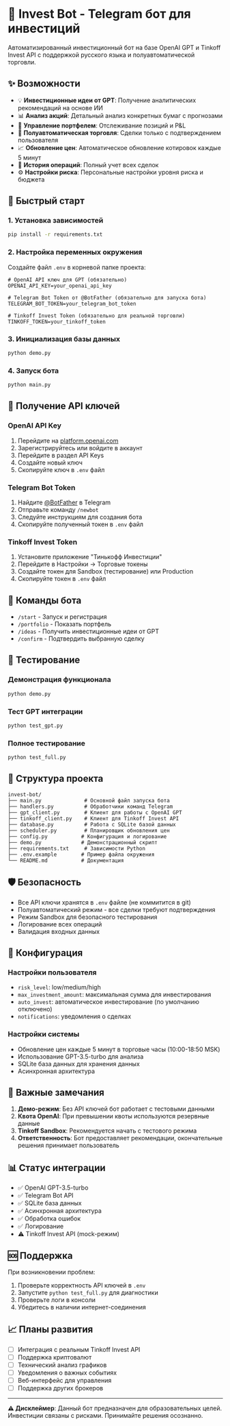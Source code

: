 # 🤖 Invest Bot - Telegram бот для инвестиций

Автоматизированный инвестиционный бот на базе OpenAI GPT и Tinkoff Invest API с поддержкой русского языка и полуавтоматической торговли.

## ✨ Возможности

- 💡 **Инвестиционные идеи от GPT**: Получение аналитических рекомендаций на основе ИИ
- 📊 **Анализ акций**: Детальный анализ конкретных бумаг с прогнозами
- 💼 **Управление портфелем**: Отслеживание позиций и P&L
- 🔄 **Полуавтоматическая торговля**: Сделки только с подтверждением пользователя
- 📈 **Обновление цен**: Автоматическое обновление котировок каждые 5 минут
- 💾 **История операций**: Полный учет всех сделок
- ⚙️ **Настройки риска**: Персональные настройки уровня риска и бюджета

## 🚀 Быстрый старт

### 1. Установка зависимостей

```bash
pip install -r requirements.txt
```

### 2. Настройка переменных окружения

Создайте файл `.env` в корневой папке проекта:

```env
# OpenAI API ключ для GPT (обязательно)
OPENAI_API_KEY=your_openai_api_key

# Telegram Bot Token от @BotFather (обязательно для запуска бота)
TELEGRAM_BOT_TOKEN=your_telegram_bot_token

# Tinkoff Invest Token (обязательно для реальной торговли)
TINKOFF_TOKEN=your_tinkoff_token
```

### 3. Инициализация базы данных

```bash
python demo.py
```

### 4. Запуск бота

```bash
python main.py
```

## 🔑 Получение API ключей

### OpenAI API Key
1. Перейдите на [platform.openai.com](https://platform.openai.com)
2. Зарегистрируйтесь или войдите в аккаунт
3. Перейдите в раздел API Keys
4. Создайте новый ключ
5. Скопируйте ключ в `.env` файл

### Telegram Bot Token
1. Найдите [@BotFather](https://t.me/BotFather) в Telegram
2. Отправьте команду `/newbot`
3. Следуйте инструкциям для создания бота
4. Скопируйте полученный токен в `.env` файл

### Tinkoff Invest Token
1. Установите приложение "Тинькофф Инвестиции"
2. Перейдите в Настройки → Торговые токены
3. Создайте токен для Sandbox (тестирование) или Production
4. Скопируйте токен в `.env` файл

## 📱 Команды бота

- `/start` - Запуск и регистрация
- `/portfolio` - Показать портфель
- `/ideas` - Получить инвестиционные идеи от GPT
- `/confirm` - Подтвердить выбранную сделку

## 🧪 Тестирование

### Демонстрация функционала
```bash
python demo.py
```

### Тест GPT интеграции
```bash
python test_gpt.py
```

### Полное тестирование
```bash
python test_full.py
```

## 📁 Структура проекта

```
invest-bot/
├── main.py              # Основной файл запуска бота
├── handlers.py          # Обработчики команд Telegram
├── gpt_client.py        # Клиент для работы с OpenAI GPT
├── tinkoff_client.py    # Клиент для Tinkoff Invest API
├── database.py          # Работа с SQLite базой данных
├── scheduler.py         # Планировщик обновления цен
├── config.py           # Конфигурация и логирование
├── demo.py             # Демонстрационный скрипт
├── requirements.txt     # Зависимости Python
├── .env.example        # Пример файла окружения
└── README.md           # Документация
```

## 🛡️ Безопасность

- Все API ключи хранятся в `.env` файле (не коммитится в git)
- Полуавтоматический режим - все сделки требуют подтверждения
- Режим Sandbox для безопасного тестирования
- Логирование всех операций
- Валидация входных данных

## 🔧 Конфигурация

### Настройки пользователя
- `risk_level`: low/medium/high
- `max_investment_amount`: максимальная сумма для инвестирования
- `auto_invest`: автоматическое инвестирование (по умолчанию отключено)
- `notifications`: уведомления о сделках

### Настройки системы
- Обновление цен каждые 5 минут в торговые часы (10:00-18:50 MSK)
- Использование GPT-3.5-turbo для анализа
- SQLite база данных для хранения данных
- Асинхронная архитектура

## 🚨 Важные замечания

1. **Демо-режим**: Без API ключей бот работает с тестовыми данными
2. **Квота OpenAI**: При превышении квоты используются резервные данные
3. **Tinkoff Sandbox**: Рекомендуется начать с тестового режима
4. **Ответственность**: Бот предоставляет рекомендации, окончательные решения принимает пользователь

## 📊 Статус интеграции

- ✅ OpenAI GPT-3.5-turbo
- ✅ Telegram Bot API
- ✅ SQLite база данных
- ✅ Асинхронная архитектура
- ✅ Обработка ошибок
- ✅ Логирование
- ⚠️ Tinkoff Invest API (mock-режим)

## 🆘 Поддержка

При возникновении проблем:

1. Проверьте корректность API ключей в `.env`
2. Запустите `python test_full.py` для диагностики
3. Проверьте логи в консоли
4. Убедитесь в наличии интернет-соединения

## 📈 Планы развития

- [ ] Интеграция с реальным Tinkoff Invest API
- [ ] Поддержка криптовалют
- [ ] Технический анализ графиков
- [ ] Уведомления о важных событиях
- [ ] Веб-интерфейс для управления
- [ ] Поддержка других брокеров

---

**⚠️ Дисклеймер**: Данный бот предназначен для образовательных целей. Инвестиции связаны с рисками. Принимайте решения осознанно.
